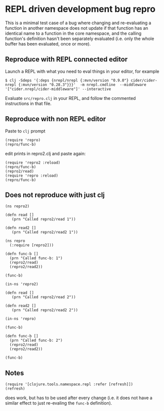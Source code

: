 REPL driven development bug repro
=================================
This is a minimal test case of a bug where changing and re-evaluating a function in another namespace does not update if that function has an identical name to a function in the core namespace, and the calling function's definition hasn't been separately evaluated (i.e. only the whole buffer has been evaluated, once or more).

Reproduce with REPL connected editor
------------------------------------
Launch a REPL with what you need to eval things in your editor, for example
```
$ clj -Sdeps '{:deps {nrepl/nrepl {:mvn/version "0.9.0"} cider/cider-nrepl {:mvn/version "0.28.3"}}}'  -m nrepl.cmdline  --middleware '["cider.nrepl/cider-middleware"]' --interactive
```

Evaluate `src/repro.clj` in your REPL, and follow the commented instructions in that file.

Reproduce with non REPL editor
------------------------------
Paste to `clj` prompt

```
(require 'repro)
(repro/func-b)
```

 edit prints in repro2.clj and paste again:

```
(require 'repro2 :reload)
(repro/func-b)
(repro2/read)
(require 'repro :reload)
(repro/func-b)
```

Does not reproduce with just clj
--------------------------------
```
(ns repro2)

(defn read []
   (prn "Called repro2/read 1"))

(defn read2 []
   (prn "Called repro2/read2 1"))

(ns repro
  (:require [repro2]))

(defn func-b []
  (prn "Called func-b: 1")
  (repro2/read)
  (repro2/read2))

(func-b)

(in-ns 'repro2)

(defn read []
   (prn "Called repro2/read 2"))

(defn read2 []
   (prn "Called repro2/read2 2"))

(in-ns 'repro)

(func-b)

(defn func-b []
  (prn "Called func-b: 2")
  (repro2/read)
  (repro2/read2))

(func-b)
```

Notes
-----

```
(require '[clojure.tools.namespace.repl :refer [refresh]])
(refresh)
```
does work, but has to be used after every change (i.e. it does not have a similar effect to just re-evaling the `func-b` definition).
